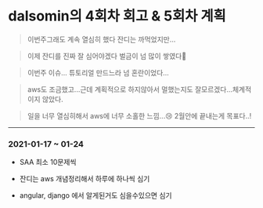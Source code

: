 # dalsomin의 4회차 회고 & 5회차 계획
> 이번주그래도 계속 열심히 했다 잔디는 까먹었지만...

> 이제 잔디를 진짜 잘 심어야겠다 벌금이 넘 많이 쌓였다:anger:

> 이번주 이슈... 튜토리얼 만드느라 넘 혼란이었다...

> aws도 조금했고...근데 계획적으로 하지않아서 멀했는지도 잘모르겠다...체계적이지 않았다. 

> 일을 너무 열심히해서 aws에 너무 소홀한 느낌...😢 2월안에 끝내는게 목표다..!

---
### 2021-01-17 ~ 01-24 

* SAA 최소 10문제씩

* 잔디는 aws 개념정리해서 하루에 하나씩 심기 

* angular, django 에서 알게된거도 심을수있으면 심기

